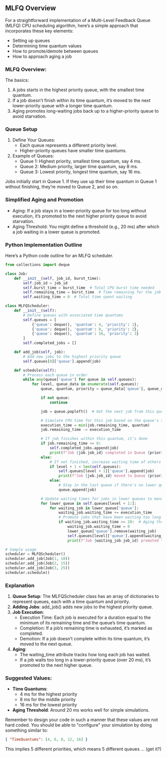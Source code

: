 ## MLFQ Overview

For a straightforward implementation of a Multi-Level Feedback Queue (MLFQ) CPU scheduling algorithm, here’s a simple approach that incorporates these key elements:

- Setting up queues
- Determining time quantum values
- How to promote/demote between queues
- How to approach aging a job

### MLFQ Overview:

The basics:

1. A jobs starts in the highest priority queue, with the smallest time quantum.
2. If a job doesn’t finish within its time quantum, it’s moved to the next lower-priority queue with a longer time quantum.
3. Aging promotes long-waiting jobs back up to a higher-priority queue to avoid starvation.

### Queue Setup

1. Define Your Queues:
   - Each queue represents a different priority level.
   - Higher-priority queues have smaller time quantums.
2. Example of Queues:
   - Queue 1: Highest priority, smallest time quantum, say 4 ms.
   - Queue 2: Medium priority, larger time quantum, say 8 ms.
   - Queue 3: Lowest priority, longest time quantum, say 16 ms.

Jobs initially start in Queue 1. If they use up their time quantum in Queue 1 without finishing, they’re moved to Queue 2, and so on.

### Simplified Aging and Promotion

- Aging: If a job stays in a lower-priority queue for too long without execution, it’s promoted to the next higher priority queue to avoid starvation.
- Aging Threshold: You might define a threshold (e.g., 20 ms) after which a job waiting in a lower queue is promoted.

### Python Implementation Outline

Here’s a Python code outline for an MLFQ scheduler.

```python
from collections import deque

class Job:
    def __init__(self, job_id, burst_time):
        self.job_id = job_id
        self.burst_time = burst_time  # Total CPU burst time needed
        self.remaining_time = burst_time  # Time remaining for the job
        self.waiting_time = 0  # Total time spent waiting

class MLFQScheduler:
    def __init__(self):
        # Define queues with associated time quantums
        self.queues = [
            {'queue': deque(), 'quantum': 4, 'priority': 1},
            {'queue': deque(), 'quantum': 8, 'priority': 2},
            {'queue': deque(), 'quantum': 16, 'priority': 3}
        ]
        self.completed_jobs = []

    def add_job(self, job):
        # Add new jobs to the highest priority queue
        self.queues[0]['queue'].append(job)

    def schedule(self):
        # Process each queue in order
        while any(queue['queue'] for queue in self.queues):
            for level, queue_data in enumerate(self.queues):
                queue, quantum, priority = queue_data['queue'], queue_data['quantum'], queue_data['priority']

                if not queue:
                    continue

                job = queue.popleft()  # Get the next job from this queue

                # Simulate CPU time for this job based on the queue's time quantum
                execution_time = min(job.remaining_time, quantum)
                job.remaining_time -= execution_time

                # If job finishes within this quantum, it’s done
                if job.remaining_time <= 0:
                    self.completed_jobs.append(job)
                    print(f"Job {job.job_id} completed in Queue {priority}")
                else:
                    # If not finished, increase waiting time of others and demote job to next queue
                    if level + 1 < len(self.queues):
                        self.queues[level + 1]['queue'].append(job)
                        print(f"Job {job.job_id} moved to Queue {priority + 1}")
                    else:
                        # Stay in the last queue if there's no lower queue
                        queue.append(job)

                # Update waiting times for jobs in lower queues to manage aging
                for lower_queue in self.queues[level + 1:]:
                    for waiting_job in lower_queue['queue']:
                        waiting_job.waiting_time += execution_time
                        # Promote jobs that have been waiting too long
                        if waiting_job.waiting_time >= 20:  # Aging threshold
                            waiting_job.waiting_time = 0
                            lower_queue['queue'].remove(waiting_job)
                            self.queues[level]['queue'].append(waiting_job)
                            print(f"Job {waiting_job.job_id} promoted to Queue {priority}")

# Sample usage
scheduler = MLFQScheduler()
scheduler.add_job(Job(1, 10))
scheduler.add_job(Job(2, 15))
scheduler.add_job(Job(3, 25))
scheduler.schedule()
```

### Explanation

1. **Queue Setup**: The MLFQScheduler class has an array of dictionaries to represent queues, each with a time quantum and priority.
2. **Adding Jobs**: add_job() adds new jobs to the highest priority queue.
3. **Job Execution**:
   - Execution Time: Each job is executed for a duration equal to the minimum of its remaining time and the queue’s time quantum.
   - Completion: If a job’s remaining time is exhausted, it’s marked as completed.
   - Demotion: If a job doesn’t complete within its time quantum, it’s moved to the next queue.
4. **Aging**:
   - The waiting_time attribute tracks how long each job has waited.
   - If a job waits too long in a lower-priority queue (over 20 ms), it’s promoted to the next higher queue.

### Suggested Values:

- **Time Quantums**:
  - 4 ms for the highest priority
  - 8 ms for the middle priority
  - 16 ms for the lowest priority
- **Aging Threshold**: Around 20 ms works well for simple simulations.

Remember to design your code in such a manner that these values are not hard coded. You should be able to "configure" your simulation by doing something similar to:

```json
{ "TimeQuantums": [4, 6, 8, 12, 16] }
```

This implies 5 different priorities, which means 5 different queues ... (get it?)
